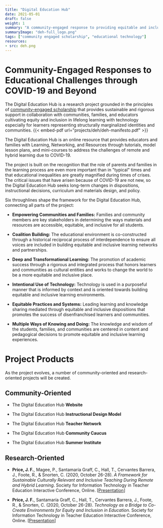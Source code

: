 ```yaml
---
title: "Digital Education Hub"
date: 2021-05-01
draft: false
weight: 1
summary: "A community-engaged response to providing equitable and inclusive learning environments with technology."
summaryImage: "deh-full_logo.png"
tags: ["community engaged scholarship", "educational technology"]
resources:
- src: deh.png
---
```


# Community-Engaged Responses to Educational Challenges through COVID-19 and Beyond

The Digital Education Hub is a research project grounded in the principles of [community-engaged scholarship](https://csl.iupui.edu/teaching-research/public-scholarship/index.html) that provides sustainable and rigorous support in collaboration with communities, families, and educators cultivating equity and inclusion in lifelong learning with technology especially for learners representing structurally marginalized identities and communities.
{{< embed-pdf url="projects/deh/deh-manifesto.pdf" >}}

The Digital Education Hub is an online resource that provides educators and families with Learning, Networking, and Resources through tutorials, model lesson plans, and mini-courses to address the challenges of remote and hybrid learning due to COVID-19.

The project is built on the recognition that the role of parents and families in the learning process are even more important than in "typical" times and that educational inequalities are greatly magnified during times of crises. The critical issues that have arisen because of COVID-19 are not new, so the Digital Education Hub seeks long-term changes in dispositions, instructional decisions, curriculum and materials design, and policy.

Six throughlines shape the framework for the Digital Education Hub, connecting all parts of the project:

* **Empowering Communities and Families:** Families and community members are key stakeholders in determining the ways materials and resources are accessible, equitable, and inclusive for all students.

* **Coalition Building:** The educational environment is co-constructed through a historical reciprocal process of interdependence to ensure all voices are included in building equitable and inclusive learning networks and partnerships.

* **Deep and Transformational Learning:** The promotion of academic success through a rigorous and integrated process that honors learners and communities as cultural entities and works to change the world to be a more equitable and inclusive place.

* **Intentional Use of Technology:** Technology is used in a purposeful manner that is informed by context and is oriented towards building equitable and inclusive learning environments.

* **Equitable Practices and Systems:** Leading learning and knowledge sharing mediated through equitable and inclusive dispositions that promotes the success of disenfranchised learners and communities.

* **Multiple Ways of Knowing and Doing:** The knowledge and wisdom of the students, families, and communities are centered in content and pedagogical decisions to promote equitable and inclusive learning experiences.

# Project Products

As the project evolves, a number of community-oriented and research-oriented projects will be created.

## Community-Oriented

* The Digital Education Hub **Website**

* The Digital Education Hub **Instructional Design Model**

* The Digital Education Hub **Teacher Network**

* The Digital Education Hub **Community Caucus**

* The Digital Education Hub **Summer Institute**

## Research-Oriented

* **Price, J. F.**, Magee, P., Santamaría Graff, C., Hall, T., Cervantes Barrera, J.,
Foote, R., & Snorten, C. (2020, October 26-28). *A Framework for Sustainable
Culturally Relevant and Inclusive Teaching During Remote and Hybrid Learning*.
Society for Information Technology in Teacher Education Interactive Conference,
Online. [[Presentation](site-fall2020-framework.pdf)]

* **Price, J. F.**, Santamaría Graff, C., Hall, T., Cervantes Barrera, J., Foote, R., &
Snorten, C. (2020, October 26-28). *Technology as a Bridge to Co-Create
Environments for Equity and Inclusion in Education*. Society for Information
Technology in Teacher Education Interactive Conference, Online. [[Presentation](site-fall2020-birdsofafeather.pdf)]

